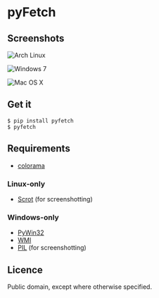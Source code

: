 pyFetch
=======

Screenshots
-----------

![Arch Linux](http://a.pomf.se/5Bf7.png)

![Windows 7](http://a.pomf.se/2Bt4.png)

![Mac OS X](http://a.pomf.se/9Bg1.png)

Get it
------

    $ pip install pyfetch
    $ pyfetch

Requirements
------------

* [colorama](https://pypi.python.org/pypi/colorama)

### Linux-only

* [Scrot](http://en.wikipedia.org/wiki/Scrot) (for screenshotting)

### Windows-only

* [PyWin32](http://sourceforge.net/projects/pywin32)
* [WMI](https://pypi.python.org/pypi/WMI)
* [PIL](https://pypi.python.org/pypi/PIL) (for screenshotting)

Licence
-------

Public domain, except where otherwise specified.
